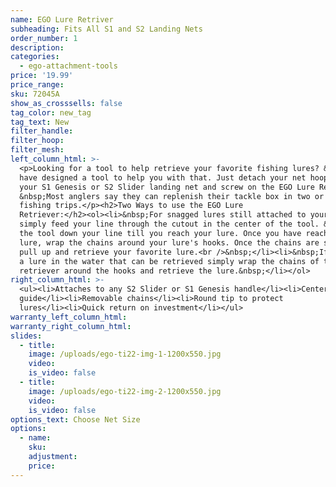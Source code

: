 ```yaml
---
name: EGO Lure Retriver
subheading: Fits All S1 and S2 Landing Nets
order_number: 1
description:
categories:
  - ego-attachment-tools
price: '19.99'
price_range:
sku: 72045A
show_as_crosssells: false
tag_color: new_tag
tag_text: New
filter_handle:
filter_hoop:
filter_mesh:
left_column_html: >-
  <p>Looking for a tool to help retrieve your favorite fishing lures? &nbsp;We
  have designed a tool to help you with that. Just detach your net hoop from
  your S1 Genesis or S2 Slider landing net and screw on the EGO Lure Retriever.
  &nbsp;Most anglers say they can replenish their tackle box in two or three
  fishing trips.</p><h2>Two Ways to use the EGO Lure
  Retriever:</h2><ol><li>&nbsp;For snagged lures still attached to your line
  simply feed your line through the cutout in the center of the tool. &nbsp;Push
  the tool down your line till you reach your lure. Once you have reached your
  lure, wrap the chains around your lure's hooks. Once the chains are secured,
  pull up and retrieve your favorite lure.<br />&nbsp;</li><li>&nbsp;If you see
  a lure in the water that can be retrieved simply wrap the chains of the lure
  retriever around the hooks and retrieve the lure.&nbsp;</li></ol>
right_column_html: >-
  <ul><li>​Attaches to any S2 Slider or S1 Genesis handle</li><li>Center line
  guide</li><li>Removable chains</li><li>Round tip to protect
  lures</li><li>Quick return on investment</li></ul>
warranty_left_column_html:
warranty_right_column_html:
slides:
  - title:
    image: /uploads/ego-ti22-img-1-1200x550.jpg
    video:
    is_video: false
  - title:
    image: /uploads/ego-ti22-img-2-1200x550.jpg
    video:
    is_video: false
options_text: Choose Net Size
options:
  - name:
    sku:
    adjustment:
    price:
---
```

